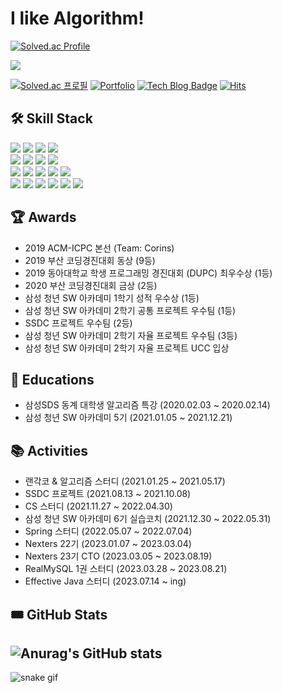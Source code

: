 #  I like Algorithm!
[![Solved.ac Profile](http://mazassumnida.wtf/api/v2/generate_badge?boj=emoney96)](https://solved.ac/emoney96/)

<img src="https://api.opgc.me/githubs/users/emost22/tag/?theme=dracula" />

[![Solved.ac 프로필](http://mazassumnida.wtf/api/mini/generate_badge?boj=emoney96)](https://solved.ac/emoney96) [![Portfolio](https://img.shields.io/badge/Portfolio-grey?style=flat-square&logo=About.me&link=https://whyes.notion.site/0922d714c68e40fcb7f63dc5524b1fb7)](https://whyes.notion.site/0922d714c68e40fcb7f63dc5524b1fb7) [![Tech Blog Badge](http://img.shields.io/badge/Tistory-yellow?style=flat-square&logo=TVTime&link=https://emoney96.tistory.com/&target=_blink)](https://emoney96.tistory.com/) [![Hits](https://hits.seeyoufarm.com/api/count/incr/badge.svg?url=https%3A%2F%2Fgithub.com%2Femost22&count_bg=%2379C83D&title_bg=%23555555&icon=&icon_color=%23E7E7E7&title=hits&edge_flat=false)](https://hits.seeyoufarm.com)

## 🛠 Skill Stack
<img src="https://img.shields.io/badge/java-007396?style=flat-square&logo=java&logoColor=white"/></img> <img src="https://img.shields.io/badge/C++-00599C?style=flat-square&logo=Cplusplus&logoColor=white"/></img> <img src="https://img.shields.io/badge/C-A8B9CC?style=flat-square&logo=C&logoColor=white"/></img> <img src="https://img.shields.io/badge/JavaScript-F7DF1E?style=flat-square&logo=JavaScript&logoColor=white"/></img><br/>
<img src="https://img.shields.io/badge/Spring-6DB33F?style=flat-square&logo=Spring&logoColor=white"/></img> <img src="https://img.shields.io/badge/Spring Boot-6DB33F?style=flat-square&logo=SpringBoot&logoColor=white"/></img> <img src="https://img.shields.io/badge/MySQL-4479A1?style=flat-square&logo=MySQL&logoColor=white"/></img> <img src="https://img.shields.io/badge/React-61DAFB?style=flat-square&logo=React&logoColor=black"/></img><br/>
<img src="https://img.shields.io/badge/GitHub-181717?style=flat-square&logo=GitHub&logoColor=white"/></img> <img src="https://img.shields.io/badge/GitLab-FCA121?style=flat-square&logo=GitLab&logoColor=white"/></img> <img src="https://img.shields.io/badge/Jira Software-0052CC?style=flat-square&logo=Jira Software&logoColor=blue"/></img> <img src="https://img.shields.io/badge/Slack-4A154B?style=flat-square&logo=Slack&logoColor=white"/></img> <img src="https://img.shields.io/badge/Notion-000000?style=flat-square&logo=Notion&logoColor=white"/></img><br/>
<img src="https://img.shields.io/badge/AWS-232F3E?style=flat-square&logo=Amazon AWS&logoColor=white"/></img> <img src="https://img.shields.io/badge/EC2-FF9900?style=flat-square&logo=Amazon EC2&logoColor=white"/></img> <img src="https://img.shields.io/badge/Docker-2496ED?style=flat-square&logo=Docker&logoColor=white"/></img> <img src="https://img.shields.io/badge/S3-569A31?style=flat-square&logo=Amazon S3&logoColor=white"/></img> <img src="https://img.shields.io/badge/CloudFront-965EF4?style=flat-square&logo=CloudFront&logoColor=white"/></img> <img src="https://img.shields.io/badge/GitHub Actions-2088FF?style=flat-square&logo=GitHub Actions&logoColor=white"/></img>

## 🏆 Awards
+ 2019 ACM-ICPC 본선 (Team: Corins)
+ 2019 부산 코딩경진대회 동상 (9등)
+ 2019 동아대학교 학생 프로그래밍 경진대회 (DUPC) 최우수상 (1등)
+ 2020 부산 코딩경진대회 금상 (2등)
+ 삼성 청년 SW 아카데미 1학기 성적 우수상 (1등)
+ 삼성 청년 SW 아카데미 2학기 공통 프로젝트 우수팀 (1등)
+ SSDC 프로젝트 우수팀 (2등)
+ 삼성 청년 SW 아카데미 2학기 자율 프로젝트 우수팀 (3등)
+ 삼성 청년 SW 아카데미 2학기 자율 프로젝트 UCC 입상

## 📖 Educations
+ 삼성SDS 동계 대학생 알고리즘 특강 (2020.02.03 ~ 2020.02.14)
+ 삼성 청년 SW 아카데미 5기 (2021.01.05 ~ 2021.12.21)

## 📚 Activities
+ 랜각코 & 알고리즘 스터디 (2021.01.25 ~ 2021.05.17)
+ SSDC 프로젝트 (2021.08.13 ~ 2021.10.08)
+ CS 스터디 (2021.11.27 ~ 2022.04.30)
+ 삼성 청년 SW 아카데미 6기 실습코치 (2021.12.30 ~ 2022.05.31)
+ Spring 스터디 (2022.05.07 ~ 2022.07.04)
+ Nexters 22기 (2023.01.07 ~ 2023.03.04)
+ Nexters 23기 CTO (2023.03.05 ~ 2023.08.19)
+ RealMySQL 1권 스터디 (2023.03.28 ~ 2023.08.21)
+ Effective Java 스터디 (2023.07.14 ~ ing)

## 🎟 GitHub Stats
![Anurag's GitHub stats](https://github-readme-stats.vercel.app/api?username=emost22&show_icons=true&theme=dark)
---
![snake gif](https://github.com/emost22/emost22/blob/output/github-contribution-grid-snake.svg)

<!--
**emost22/emost22** is a ✨ _special_ ✨ repository because its `README.md` (this file) appears on your GitHub profile.

Here are some ideas to get you started:

- 🔭 I’m currently working on ...
- 🌱 I’m currently learning ...
- 👯 I’m looking to collaborate on ...
- 🤔 I’m looking for help with ...
- 💬 Ask me about ...
- 📫 How to reach me: ...
- 😄 Pronouns: ...
- ⚡ Fun fact: ...
-->
